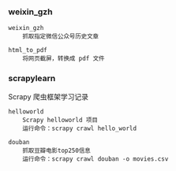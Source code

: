 ### weixin_gzh

```
weixin_gzh
    抓取指定微信公众号历史文章

html_to_pdf
    将网页截屏，转换成 pdf 文件
```

### scrapylearn

Scrapy 爬虫框架学习记录

```
helloworld
    Scrapy helloworld 项目
    运行命令：scrapy crawl hello_world

douban
    抓取豆瓣电影top250信息
    运行命令：scrapy crawl douban -o movies.csv
```
